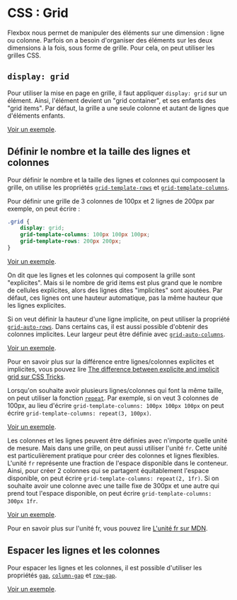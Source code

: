 # CSS : Grid

Flexbox nous permet de manipuler des éléments sur une dimension : ligne ou colonne. Parfois on a besoin d'organiser des éléments sur les deux dimensions à la fois, sous forme de grille. Pour cela, on peut utiliser les grilles CSS.

## `display: grid`

Pour utiliser la mise en page en grille, il faut appliquer `display: grid` sur un élément. Ainsi, l'élément devient un "grid container", et ses enfants des "grid items". Par défaut, la grille a une seule colonne et autant de lignes que d'éléments enfants.

[Voir un exemple](https://codesandbox.io/s/display-grid-wq8dyj).

## Définir le nombre et la taille des lignes et colonnes

Pour définir le nombre et la taille des lignes et colonnes qui compoosent la grille, on utilise les propriétés [`grid-template-rows`](https://developer.mozilla.org/en-US/docs/Web/CSS/grid-template-rows) et [`grid-template-columns`](https://developer.mozilla.org/en-US/docs/Web/CSS/grid-template-columns).

Pour définir une grille de 3 colonnes de 100px et 2 lignes de 200px par exemple, on peut écrire :

```css
.grid {
	display: grid;
	grid-template-columns: 100px 100px 100px;
	grid-template-rows: 200px 200px;
}
```

[Voir un exemple](https://codesandbox.io/s/grid-example-01-mvyhry).

On dit que les lignes et les colonnes qui composent la grille sont "explicites". Mais si le nombre de grid items est plus grand que le nombre de cellules explicites, alors des lignes dites "implicites" sont ajoutées. Par défaut, ces lignes ont une hauteur automatique, pas la même hauteur que les lignes explicites.

Si on veut définir la hauteur d'une ligne implicite, on peut utiliser la propriété [`grid-auto-rows`](https://developer.mozilla.org/en-US/docs/Web/CSS/grid-auto-rows). Dans certains cas, il est aussi possible d'obtenir des colonnes implicites. Leur largeur peut être définie avec [`grid-auto-columns`](https://developer.mozilla.org/en-US/docs/Web/CSS/grid-auto-columns).

[Voir un exemple](https://codesandbox.io/s/grid-example-02-etzbsd).

Pour en savoir plus sur la différence entre lignes/colonnes explicites et implicites, vous pouvez lire [The difference between explicite and implicit grid sur CSS Tricks](https://css-tricks.com/difference-explicit-implicit-grids/).

Lorsqu'on souhaite avoir plusieurs lignes/colonnes qui font la même taille, on peut utiliser la fonction [`repeat`](https://developer.mozilla.org/fr/docs/Web/CSS/repeat). Par exemple, si on veut 3 colonnes de 100px, au lieu d'écrire `grid-template-columns: 100px 100px 100px` on peut écrire `grid-template-columns: repeat(3, 100px)`.

[Voir un exemple](https://codesandbox.io/s/grid-repeat-9x2rdr).

Les colonnes et les lignes peuvent être définies avec n'importe quelle unité de mesure. Mais dans une grille, on peut aussi utiliser l'unité `fr`. Cette unité est particulièrement pratique pour créer des colonnes et lignes flexibles. L'unité `fr` représente une fraction de l'espace disponible dans le conteneur. Ainsi, pour créer 2 colonnes qui se partagent équitablement l'espace disponible, on peut écrire `grid-template-columns: repeat(2, 1fr)`. Si on souhaite avoir une colonne avec une taille fixe de 300px et une autre qui prend tout l'espace disponible, on peut écrire `grid-template-columns: 300px 1fr`.

[Voir un exemple](https://codesandbox.io/s/grid-fr-50uy8u).

Pour en savoir plus sur l'unité fr, vous pouvez lire [L'unité fr sur MDN](https://developer.mozilla.org/fr/docs/Web/CSS/CSS_Grid_Layout/Basic_Concepts_of_Grid_Layout#lunit%C3%A9_fr).

## Espacer les lignes et les colonnes

Pour espacer les lignes et les colonnes, il est possible d'utiliser les propriétés [`gap`](https://developer.mozilla.org/en-US/docs/Web/CSS/gap), [`column-gap`](https://developer.mozilla.org/en-US/docs/Web/CSS/column-gap) et [`row-gap`](https://developer.mozilla.org/en-US/docs/Web/CSS/row-gap).

[Voir un exemple](https://codesandbox.io/s/grid-gap-91y56z).
